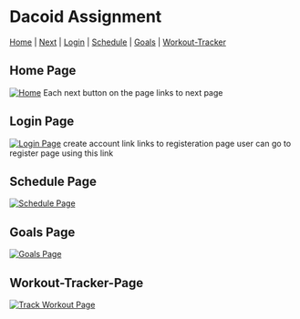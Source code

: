# Dacoid Assignment

[Home](https://661f7e8c7b1026f4d6002523--effortless-otter-f24bcb.netlify.app/index.html "Home") | [Next](https://661f7e8c7b1026f4d6002523--effortless-otter-f24bcb.netlify.app/index.html "Next") | [Login](https://661f7e8c7b1026f4d6002523--effortless-otter-f24bcb.netlify.app/signup.html "Login") | [Schedule](https://661f7e8c7b1026f4d6002523--effortless-otter-f24bcb.netlify.app/workout-schedule.html "Schedule") | [Goals](https://661f7e8c7b1026f4d6002523--effortless-otter-f24bcb.netlify.app/goals.html "Goals") | [Workout-Tracker](https://661f7e8c7b1026f4d6002523--effortless-otter-f24bcb.netlify.app/workout-tracker.html "Track Workout")

## Home Page

[![Home](screenshots/home.png "Home Page")]()
Each next button on the page links to next page

## Login Page

[![Login Page](screenshots/login.png "Login Page")]()
create account link links to registeration page user can go to register page using this link

## Schedule Page

[![Schedule Page](screenshots/schedule.png "Schedule Page")]()

## Goals Page

[![Goals Page](screenshots/goals.png "Goals Page")]()

## Workout-Tracker-Page

[![Track Workout Page](screenshots/tracker.png "Workout Tracker Page")]()
